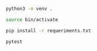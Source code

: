 ```bash
python3 -m venv .
```

```bash
source bin/activate
```

```bash
pip install -r requeriments.txt
```

```bash
pytest
```